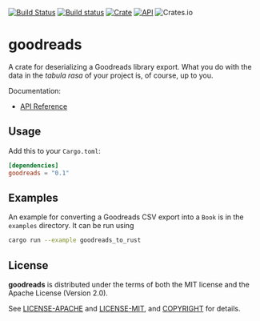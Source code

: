 [![Build Status](https://travis-ci.com/jaredforth/goodreads.svg?token=mH2pScYxqRkBEzpBQAu6&branch=main)](https://travis-ci.com/jaredforth/goodreads)
[![Build status](https://ci.appveyor.com/api/projects/status/w75cp0q4qr0hngf8?svg=true)](https://ci.appveyor.com/project/jaredforth/goodreads)
[![Crate](https://img.shields.io/crates/v/goodreads.svg)](https://crates.io/crates/goodreads)
[![API](https://docs.rs/goodreads/badge.svg)](https://docs.rs/goodreads)
![Crates.io](https://img.shields.io/crates/d/goodreads)

# goodreads

A crate for deserializing a Goodreads library export. What you do with the data in the *tabula rasa* of your project is, of course, up to you.

Documentation:
-   [API Reference](https://docs.rs/goodreads)


## Usage

Add this to your `Cargo.toml`:

```toml
[dependencies]
goodreads = "0.1"
```

## Examples

An example for converting a Goodreads CSV export into a `Book` is in the
`examples` directory. It can be run using 
```sh
cargo run --example goodreads_to_rust
```

## License

**goodreads** is distributed under the terms of both the MIT license and the
Apache License (Version 2.0).

See [LICENSE-APACHE](LICENSE-APACHE) and [LICENSE-MIT](LICENSE-MIT), and
[COPYRIGHT](COPYRIGHT) for details.
